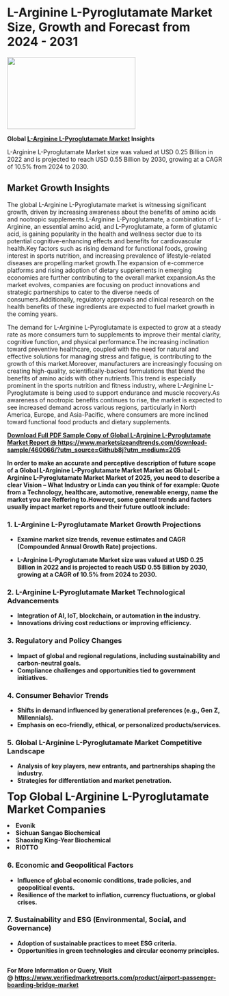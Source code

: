 <H1>L-Arginine L-Pyroglutamate Market Size, Growth and Forecast from 2024 - 2031</H1><img class="aligncenter size-medium wp-image-584254" src="https://thirdeyenews.in/wp-content/uploads/2024/09/Global-Market-Research-300x168.jpeg" alt="" width="300" height="168" /><p><strong>Global&nbsp;<a href="https://www.marketsizeandtrends.com/download-sample/460066/?utm_source=Github8j?utm_medium=205">L-Arginine L-Pyroglutamate Market</a> Insights</strong></p><p>L-Arginine L-Pyroglutamate Market size was valued at USD 0.25 Billion in 2022 and is projected to reach USD 0.55 Billion by 2030, growing at a CAGR of 10.5% from 2024 to 2030.</p><p><h2>Market Growth Insights</h2> <p>The global L-Arginine L-Pyroglutamate market is witnessing significant growth, driven by increasing awareness about the benefits of amino acids and nootropic supplements.L-Arginine L-Pyroglutamate, a combination of L-Arginine, an essential amino acid, and L-Pyroglutamate, a form of glutamic acid, is gaining popularity in the health and wellness sector due to its potential cognitive-enhancing effects and benefits for cardiovascular health.Key factors such as rising demand for functional foods, growing interest in sports nutrition, and increasing prevalence of lifestyle-related diseases are propelling market growth.The expansion of e-commerce platforms and rising adoption of dietary supplements in emerging economies are further contributing to the overall market expansion.As the market evolves, companies are focusing on product innovations and strategic partnerships to cater to the diverse needs of consumers.Additionally, regulatory approvals and clinical research on the health benefits of these ingredients are expected to fuel market growth in the coming years.</p> <p><strong><a href="#"></a></strong></p> <p>The demand for L-Arginine L-Pyroglutamate is expected to grow at a steady rate as more consumers turn to supplements to improve their mental clarity, cognitive function, and physical performance.The increasing inclination toward preventive healthcare, coupled with the need for natural and effective solutions for managing stress and fatigue, is contributing to the growth of this market.Moreover, manufacturers are increasingly focusing on creating high-quality, scientifically-backed formulations that blend the benefits of amino acids with other nutrients.This trend is especially prominent in the sports nutrition and fitness industry, where L-Arginine L-Pyroglutamate is being used to support endurance and muscle recovery.As awareness of nootropic benefits continues to rise, the market is expected to see increased demand across various regions, particularly in North America, Europe, and Asia-Pacific, where consumers are more inclined toward functional food products and dietary supplements.<p><strong><a href="#"></p><p><span class=""><strong>Download Full PDF Sample Copy of Global L-Arginine L-Pyroglutamate Market Report</strong> @ <a href="https://www.marketsizeandtrends.com/download-sample/460066/?utm_source=Github8j?utm_medium=205" target="_blank">https://www.marketsizeandtrends.com/download-sample/460066/?utm_source=Github8j?utm_medium=205</a></span></p><p>In order to make an accurate and perceptive description of future scope of a Global&nbsp;L-Arginine L-Pyroglutamate Market Market as Global&nbsp;L-Arginine L-Pyroglutamate Market Market of 2025, you need to describe a clear Vision &ndash; What Industry or Linda can you think of for example: Quote from a Technology, healthcare, automotive, renewable energy, name the market you are Reffering to.However, some general trends and factors usually impact market reports and their future outlook include:</p><h3>1.&nbsp;<strong>L-Arginine L-Pyroglutamate Market Growth Projections</strong></h3><ul><li>Examine market size trends, revenue estimates and CAGR (Compounded Annual Growth Rate) projections.</li><li><p>L-Arginine L-Pyroglutamate Market size was valued at USD 0.25 Billion in 2022 and is projected to reach USD 0.55 Billion by 2030, growing at a CAGR of 10.5% from 2024 to 2030.</p></li></ul><h3>2.&nbsp;<strong>L-Arginine L-Pyroglutamate Market Technological Advancements</strong></h3><ul><li>Integration of AI, IoT, blockchain, or automation in the industry.</li><li>Innovations driving cost reductions or improving efficiency.</li></ul><h3>3.&nbsp;<strong>Regulatory and Policy Changes</strong></h3><ul><li>Impact of global and regional regulations, including sustainability and carbon-neutral goals.</li><li>Compliance challenges and opportunities tied to government initiatives.</li></ul><h3>4.&nbsp;<strong>Consumer Behavior Trends</strong></h3><ul><li>Shifts in demand influenced by generational preferences (e.g., Gen Z, Millennials).</li><li>Emphasis on eco-friendly, ethical, or personalized products/services.</li></ul><h3>5.&nbsp;<strong>Global L-Arginine L-Pyroglutamate Market Competitive Landscape</strong></h3><ul><li>Analysis of key players, new entrants, and partnerships shaping the industry.</li><li>Strategies for differentiation and market penetration.</li></ul><p data-pm-slice="1 1 []"><span style="color: inherit; font-family: inherit; font-size: 25px;">Top Global L-Arginine L-Pyroglutamate Market Companies</span></p><div class="" data-test-id=""><p><li>Evonik</li><li> Sichuan Sangao Biochemical</li><li> Shaoxing King-Year Biochemical</li><li> RIOTTO</li></p></div><h3>6.&nbsp;<strong>Economic and Geopolitical Factors</strong></h3><ul><li>Influence of global economic conditions, trade policies, and geopolitical events.</li><li>Resilience of the market to inflation, currency fluctuations, or global crises.</li></ul><h3>7.&nbsp;<strong>Sustainability and ESG (Environmental, Social, and Governance)</strong></h3><ul><li>Adoption of sustainable practices to meet ESG criteria.</li><li>Opportunities in green technologies and circular economy principles.</li></ul><h2><strong style="font-size: 14px;">For More Information or Query, Visit @&nbsp;</strong><a style="background-color: #ffffff; font-size: 14px;" href="https://www.marketsizeandtrends.com/report/l-arginine-l-pyroglutamate-market/" target="_blank">https://www.verifiedmarketreports.com/product/airport-passenger-boarding-bridge-market</a></h2>